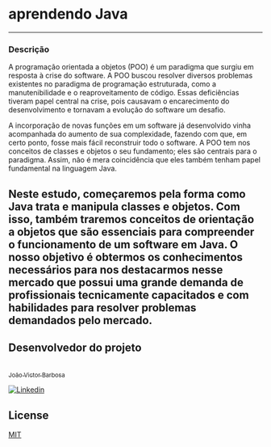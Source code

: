 # aprendendo Java
-----------------------------------------
### Descrição
A programação orientada a objetos (POO) é um paradigma que surgiu em resposta à crise do software. A POO buscou resolver diversos problemas existentes no paradigma de programação estruturada, como a manutenibilidade e o reaproveitamento de código. Essas deficiências tiveram papel central na crise, pois causavam o encarecimento do desenvolvimento e tornavam a evolução do software um desafio.

A incorporação de novas funções em um software já desenvolvido vinha acompanhada do aumento de sua complexidade, fazendo com que, em certo ponto, fosse mais fácil reconstruir todo o software. A POO tem nos conceitos de classes e objetos o seu fundamento; eles são centrais para o paradigma. Assim, não é mera coincidência que eles também tenham papel fundamental na linguagem Java.

Neste estudo, começaremos pela forma como Java trata e manipula classes e objetos. Com isso, também traremos conceitos de orientação a objetos que são essenciais para compreender o funcionamento de um software em Java. O nosso objetivo é obtermos os conhecimentos necessários para nos destacarmos nesse mercado que possui uma grande demanda de profissionais tecnicamente capacitados e com habilidades para resolver problemas demandados pelo mercado.
-------------------------------------------------

## Desenvolvedor do projeto

[<br><sub>João Victor Barbosa</sub> ](https://github.com/barbosaxbarbosa)


[![Linkedin](https://img.shields.io/badge/LinkedIn-0077B5?style=for-the-badge&logo=linkedin&logoColor=white)](https://github.com/barbosaxbarbosa)

## License
[MIT](https://choosealicense.com/licenses/mit/)

